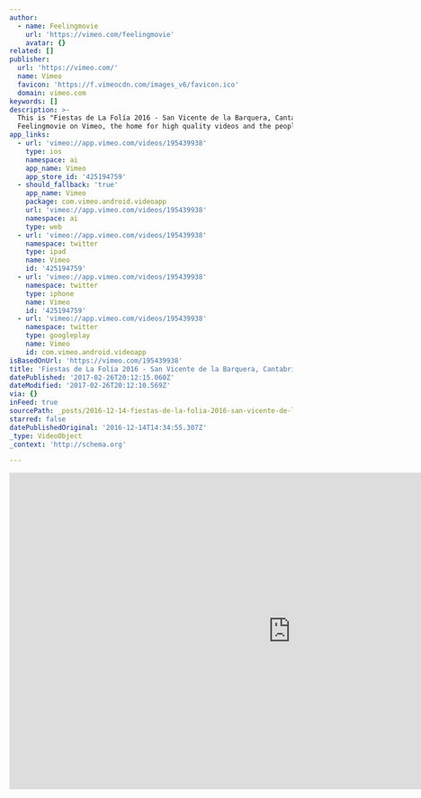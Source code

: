 ```yaml
---
author:
  - name: Feelingmovie
    url: 'https://vimeo.com/feelingmovie'
    avatar: {}
related: []
publisher:
  url: 'https://vimeo.com/'
  name: Vimeo
  favicon: 'https://f.vimeocdn.com/images_v6/favicon.ico'
  domain: vimeo.com
keywords: []
description: >-
  This is "Fiestas de La Folía 2016 - San Vicente de la Barquera, Cantabria" by
  Feelingmovie on Vimeo, the home for high quality videos and the people...
app_links:
  - url: 'vimeo://app.vimeo.com/videos/195439938'
    type: ios
    namespace: ai
    app_name: Vimeo
    app_store_id: '425194759'
  - should_fallback: 'true'
    app_name: Vimeo
    package: com.vimeo.android.videoapp
    url: 'vimeo://app.vimeo.com/videos/195439938'
    namespace: ai
    type: web
  - url: 'vimeo://app.vimeo.com/videos/195439938'
    namespace: twitter
    type: ipad
    name: Vimeo
    id: '425194759'
  - url: 'vimeo://app.vimeo.com/videos/195439938'
    namespace: twitter
    type: iphone
    name: Vimeo
    id: '425194759'
  - url: 'vimeo://app.vimeo.com/videos/195439938'
    namespace: twitter
    type: googleplay
    name: Vimeo
    id: com.vimeo.android.videoapp
isBasedOnUrl: 'https://vimeo.com/195439938'
title: 'Fiestas de La Folía 2016 - San Vicente de la Barquera, Cantabria'
datePublished: '2017-02-26T20:12:15.060Z'
dateModified: '2017-02-26T20:12:10.569Z'
via: {}
inFeed: true
sourcePath: _posts/2016-12-14-fiestas-de-la-folia-2016-san-vicente-de-la-barquera-canta.md
starred: false
datePublishedOriginal: '2016-12-14T14:34:55.307Z'
_type: VideoObject
_context: 'http://schema.org'

---
```

<iframe src="https://cdn.embedly.com/widgets/media.html?src=https%3A%2F%2Fplayer.vimeo.com%2Fvideo%2F195439938&amp;url=https%3A%2F%2Fvimeo.com%2F195439938&amp;image=https%3A%2F%2Fi.vimeocdn.com%2Fvideo%2F607655388_1280.jpg&amp;key=b7d04c9b404c499eba89ee7072e1c4f7&amp;type=text%2Fhtml&amp;schema=vimeo" width="1000" height="563" scrolling="no" frameborder="0" allowfullscreen="" style=""></iframe>